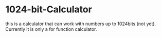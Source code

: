 # 1024-bit-Calculator
this is a calculator that can work with numbers up to 1024bits (not yet). Currently it is only a for function calculator.
